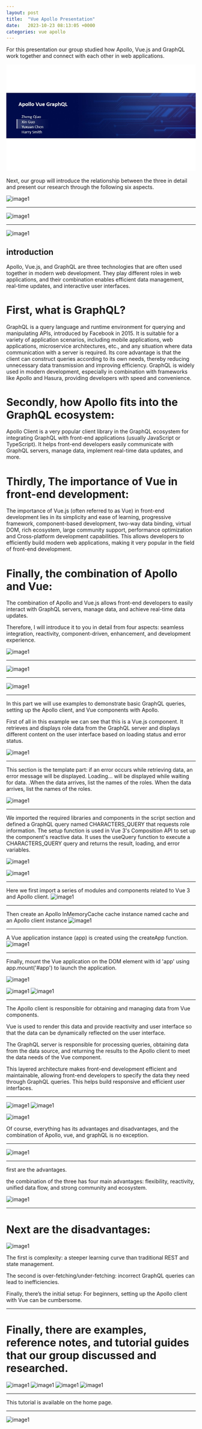 ```yaml
---
layout: post
title:  "Vue Apollo Presentation"
date:   2023-10-23 08:13:05 +0000
categories: vue apollo
---
```

For this presentation our group studied how Apollo, Vue.js and GraphQL work together and connect with each other in web applications.

![image1](images/Slide1.jpg)



Next, our group will introduce the relationship between the three in detail and present our research through the following six aspects.

![image1](/VueApolloTutorial3/assets/images/Slide2.jpg)

---------------------------------------------------------
![image1](/VueApolloTutorial3/assets/images/Slide3.jpg)

---------------------------------------------------------
![image1](/VueApolloTutorial3/assets/images/Slide4.jpg)

## introduction

Apollo, Vue.js, and GraphQL are three technologies that are often used together in modern web development. They play different roles in web applications, and their combination enables efficient data management, real-time updates, and interactive user interfaces.

# First, what is GraphQL? 

GraphQL is a query language and runtime environment for querying and manipulating APIs, introduced by Facebook in 2015. It is suitable for a variety of application scenarios, including mobile applications, web applications, microservice architectures, etc., and any situation where data communication with a server is required. Its core advantage is that the client can construct queries according to its own needs, thereby reducing unnecessary data transmission and improving efficiency. GraphQL is widely used in modern development, especially in combination with frameworks like Apollo and Hasura, providing developers with speed and convenience. 

# Secondly, how Apollo fits into the GraphQL ecosystem: 

Apollo Client is a very popular client library in the GraphQL ecosystem for integrating GraphQL with front-end applications (usually JavaScript or TypeScript). It helps front-end developers easily communicate with GraphQL servers, manage data, implement real-time data updates, and more. 

# Thirdly, The importance of Vue in front-end development: 

The importance of Vue.js (often referred to as Vue) in front-end development lies in its simplicity and ease of learning, progressive framework, component-based development, two-way data binding, virtual DOM, rich ecosystem, large community support, performance optimization and Cross-platform development capabilities. This allows developers to efficiently build modern web applications, making it very popular in the field of front-end development. 

# Finally, the combination of Apollo and Vue: 

The combination of Apollo and Vue.js allows front-end developers to easily interact with GraphQL servers, manage data, and achieve real-time data updates.



Therefore, I will introduce it to you in detail from four aspects: seamless integration, reactivity, component-driven, enhancement, and development experience.

![image1](/VueApolloTutorial3/assets/images/Slide5.jpg)

---------------------------------------------------------
![image1](/VueApolloTutorial3/assets/images/Slide6.jpg)

---------------------------------------------------------
![image1](/VueApolloTutorial3/assets/images/Slide7.jpg)

---------------------------------------------------------
In this part we will use examples to demonstrate basic GraphQL queries, setting up the Apollo client, and Vue components with Apollo.

First of all in this example we can see that this is a Vue.js component. It retrieves and displays role data from the GraphQL server and displays different content on the user interface based on loading status and error status.

![image1](/VueApolloTutorial3/assets/images/Slide8.jpg)

---------------------------------------------------------
This section is the template part: if an error occurs while retrieving data, an error message will be displayed. Loading... will be displayed while waiting for data. .When the data arrives, list the names of the roles. When the data arrives, list the names of the roles. 

![image1](/VueApolloTutorial3/assets/images/Slide8-1.jpg)

---------------------------------------------------------
We imported the required libraries and components in the script section and defined a GraphQL query named CHARACTERS_QUERY that requests role information. The setup function is used in Vue 3's Composition API to set up the component's reactive data. It uses the useQuery function to execute a CHARACTERS_QUERY query and returns the result, loading, and error variables.

![image1](/VueApolloTutorial3/assets/images/Slide8-2.jpg)



![image1](/VueApolloTutorial3/assets/images/Slide9.jpg)

---------------------------------------------------------
Here we first import a series of modules and components related to Vue 3 and Apollo client.
![image1](/VueApolloTutorial3/assets/images/Slide9-1.jpg)

---------------------------------------------------------
Then create an Apollo InMemoryCache cache instance named cache and an Apollo client instance 
![image1](/VueApolloTutorial3/assets/images/Slide9-2.jpg)

---------------------------------------------------------
A Vue application instance (app) is created using the createApp function. 
![image1](/VueApolloTutorial3/assets/images/Slide9-3.jpg)

---------------------------------------------------------
Finally, mount the Vue application on the DOM element with id 'app' using app.mount('#app') to launch the application.

![image1](/VueApolloTutorial3/assets/images/Slide9-4.jpg)




![image1](/VueApolloTutorial3/assets/images/Slide10.jpg)
![image1](/VueApolloTutorial3/assets/images/Slide11.jpg)

---------------------------------------------------------
The Apollo client is responsible for obtaining and managing data from Vue components. 

Vue is used to render this data and provide reactivity and user interface so that the data can be dynamically reflected on the user interface. 

The GraphQL server is responsible for processing queries, obtaining data from the data source, and returning the results to the Apollo client to meet the data needs of the Vue component. 

This layered architecture makes front-end development efficient and maintainable, allowing front-end developers to specify the data they need through GraphQL queries. This helps build responsive and efficient user interfaces.

---------------------------------------------------------
![image1](/VueApolloTutorial3/assets/images/Slide12.jpg)
![image1](/VueApolloTutorial3/assets/images/Slide13.jpg)



![image1](/VueApolloTutorial3/assets/images/Slide13.jpg)

Of course, everything has its advantages and disadvantages, and the combination of Apollo, vue, and graphQL is no exception. 

---------------------------------------------------------
![image1](/VueApolloTutorial3/assets/images/Slide14.jpg)

---------------------------------------------------------
first are the advantages.

the combination of the three has four main advantages: flexibility, reactivity, unified data flow, and strong community and ecosystem.

![image1](/VueApolloTutorial3/assets/images/Slide15.jpg)

---------------------------------------------------------

# Next are the disadvantages:
![image1](/VueApolloTutorial3/assets/images/Slide16.jpg)

The first is complexity: a steeper learning curve than traditional REST and state management. 

The second is over-fetching/under-fetching: incorrect GraphQL queries can lead to inefficiencies. 

Finally, there’s the initial setup: For beginners, setting up the Apollo client with Vue can be cumbersome.

---------------------------------------------------------
# Finally, there are examples, reference notes, and tutorial guides that our group discussed and researched.
![image1](/VueApolloTutorial3/assets/images/Slide17.jpg)
![image1](/VueApolloTutorial3/assets/images/Slide18.jpg)
![image1](/VueApolloTutorial3/assets/images/Slide19.jpg)
![image1](/VueApolloTutorial3/assets/images/Slide20.jpg)

---------------------------------------------------------
This tutorial is available on the home page.

---------------------------------------------------------
![image1](/VueApolloTutorial3/assets/images/Slide21.jpg)
